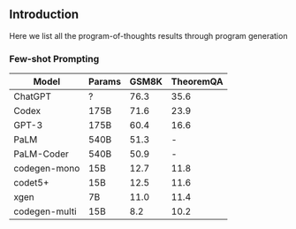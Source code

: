 ## Introduction
Here we list all the program-of-thoughts results through program generation

### Few-shot Prompting

| Model         |  Params  |  GSM8K  | TheoremQA |
| --------------|----------|---------|-----------|
| ChatGPT       |  ?       |  76.3   |  35.6     |
| Codex         |  175B    |  71.6   |  23.9     |
| GPT-3         |  175B    |  60.4   |  16.6     |
| PaLM          |  540B    |  51.3   |  -        |
| PaLM-Coder    |  540B    |  50.9   |  -        |
| codegen-mono  |  15B     |  12.7   |  11.8     |
| codet5+       |  15B     |  12.5   |  11.6     |
| xgen          |  7B      |  11.0   |  11.4     |
| codegen-multi |  15B     |  8.2    |  10.2     |
